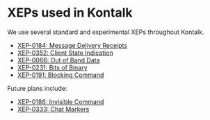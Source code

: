 # XEPs used in Kontalk

We use several standard and experimental XEPs throughout Kontalk.

* [XEP-0184: Message Delivery Receipts](http://www.xmpp.org/extensions/xep-0184.html)
* [XEP-0352: Client State Indication](https://xmpp.org/extensions/xep-0352.html)
* [XEP-0066: Out of Band Data](http://www.xmpp.org/extensions/xep-0066.html)
* [XEP-0231: Bits of Binary](http://xmpp.org/extensions/xep-0231.html)
* [XEP-0191: Blocking Command](http://xmpp.org/extensions/xep-0191.html)

Future plans include:

* [XEP-0186: Invisible Command](http://xmpp.org/extensions/xep-0186.html)
* [XEP-0333: Chat Markers](http://xmpp.org/extensions/xep-0333.html)

